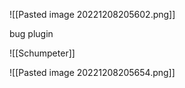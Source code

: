 ![[Pasted image 20221208205602.png]]

bug plugin

![[Schumpeter]]


![[Pasted image 20221208205654.png]]